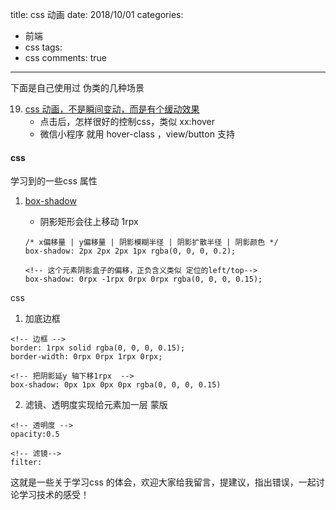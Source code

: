 title: css 动画
date: 2018/10/01
categories:

- 前端
- css
tags:
- css
comments: true
---

下面是自己使用过 伪类的几种场景

19. [css 动画，不是瞬间变动，而是有个缓动效果](http://www.ruanyifeng.com/blog/2014/02/css_transition_and_animation.html)
    - 点击后，怎样很好的控制css，类似 xx:hover
    - 微信小程序 就用 hover-class ，view/button 支持

#### css
学习到的一些css 属性
1. [box-shadow](https://developer.mozilla.org/zh-CN/docs/Web/CSS/box-shadow)

    - 阴影矩形会往上移动 1rpx
    ```
    /* x偏移量 | y偏移量 | 阴影模糊半径 | 阴影扩散半径 | 阴影颜色 */
    box-shadow: 2px 2px 2px 1px rgba(0, 0, 0, 0.2);
    
    <!-- 这个元素阴影盒子的偏移，正负含义类似 定位的left/top-->
    box-shadow: 0rpx -1rpx 0rpx 0rpx rgba(0, 0, 0, 0.15);
    ```
css 
1. 加底边框
```
<!-- 边框 -->
border: 1rpx solid rgba(0, 0, 0, 0.15);
border-width: 0rpx 0rpx 1rpx 0rpx;

<!-- 把阴影延y 轴下移1rpx  -->
box-shadow: 0px 1px 0px 0px rgba(0, 0, 0, 0.15)

```

2. 滤镜、透明度实现给元素加一层 蒙版
```
<!-- 透明度 -->
opacity:0.5

<!-- 滤镜-->
filter: 

```

这就是一些关于学习css 的体会，欢迎大家给我留言，提建议，指出错误，一起讨论学习技术的感受！